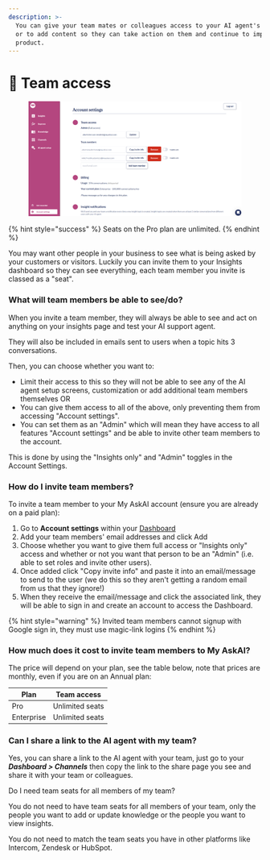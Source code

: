 ```yaml
---
description: >-
  You can give your team mates or colleagues access to your AI agent's insights
  or to add content so they can take action on them and continue to improve your
  product.
---
```


# 👯 Team access

<figure><img src="../.gitbook/assets/image (471).png" alt=""><figcaption></figcaption></figure>

{% hint style="success" %}
Seats on the Pro plan are unlimited.
{% endhint %}

You may want other people in your business to see what is being asked by your customers or visitors. Luckily you can invite them to your Insights dashboard so they can see everything, each team member you invite is classed as a "seat".

### What will team members be able to see/do?

When you invite a team member, they will always be able to see and act on anything on your insights page and test your AI support agent.

They will also be included in emails sent to users when a topic hits 3 conversations.&#x20;

Then, you can choose whether you want to:

* Limit their access to this so they will not be able to see any of the AI agent setup screens, customization or add additional team members themselves OR&#x20;
* You can give them access to all of the above, only preventing them from accessing "Account settings".
* You can set them as an "Admin" which will mean they have access to all features "Account settings" and be able to invite other team members to the account.

This is done by using the "Insights only" and "Admin" toggles in the Account Settings.

### How do I invite team members?

To invite a team member to your My AskAI account (ensure you are already on a paid plan):

1. Go to **Account settings** within your [Dashboard](https://www.myaskai.com/dashboard)
2. Add your team members' email addresses and click Add
3. Choose whether you want to give them full access or "Insights only" access and whether or not you want that person to be an "Admin" (i.e. able to set roles and invite other users).
4. Once added click "Copy invite info" and paste it into an email/message to send to the user (we do this so they aren't getting a random email from us that they ignore!)
5. When they receive the email/message and click the associated link, they will be able to sign in and create an account to access the Dashboard.

{% hint style="warning" %}
Invited team members cannot signup with Google sign in, they must use magic-link logins
{% endhint %}

### How much does it cost to invite team members to My AskAI?

The price will depend on your plan, see the table below, note that prices are monthly, even if you are on an Annual plan:

| Plan       | Team access     |
| ---------- | --------------- |
| Pro        | Unlimited seats |
| Enterprise | Unlimited seats |

### Can I share a link to the AI agent with my team?

Yes, you can share a link to the AI agent with your team, just go to your _**Dashboard > Channels**_ then copy the link to the share page you see and share it with your team or colleagues.&#x20;

Do I need team seats for all members of my team?

You do not need to have team seats for all members of your team, only the people you want to add or update knowledge or the people you want to view insights.&#x20;

You do not need to match the team seats you have in other platforms like Intercom, Zendesk or HubSpot.
